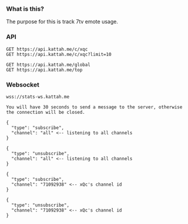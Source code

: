### What is this?

The purpose for this is track 7tv emote usage.

### API

```
GET https://api.kattah.me/c/xqc
GET https://api.kattah.me/c/xqc?limit=10

GET https://api.kattah.me/global
GET https://api.kattah.me/top
```

### Websocket

```
wss://stats-ws.kattah.me

You will have 30 seconds to send a message to the server, otherwise the connection will be closed.
```

```
{
  "type": "subscribe",
  "channel": "all" <-- listening to all channels
}
```

```
{
  "type": "unsubscribe",
  "channel": "all" <-- listening to all channels
}
```

```
{
  "type": "subscribe",
  "channel": "71092938" <-- xQc's channel id
}
```

```
{
  "type": "unsubscribe",
  "channel": "71092938" <-- xQc's channel id
}
```
